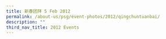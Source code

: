 ```yaml
---
title: 新春团拜 5 Feb 2012
permalink: /about-us/psg/event-photos/2012/qingchuntuanbai/
description: ""
third_nav_title: 2012 Events
---
```

